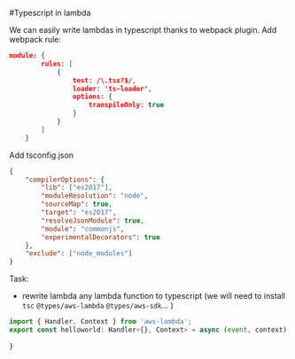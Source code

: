 #Typescript in lambda

We can easily write lambdas in typescript thanks to webpack plugin.
Add webpack rule:
```json
module: {
		rules: [
			{
				test: /\.tsx?$/,
				loader: 'ts-loader',
				options: {
					transpileOnly: true
				}
			}
		]
	}
```
Add tsconfig.json

```json
{
	"compilerOptions": {
		"lib": ["es2017"],
		"moduleResolution": "node",
		"sourceMap": true,
		"target": "es2017",
		"resolveJsonModule": true,
		"module": "commonjs",
		"experimentalDecorators": true
	},
	"exclude": ["node_modules"]
}
```
Task:
* rewrite lambda any lambda function to typescript
(we will need to install `tsc` `@types/aws-lambda` `@types/aws-sdk`... )
```typescript
import { Handler, Context } from 'aws-lambda';
export const helloworld: Handler<{}, Context> = async (event, context): Promise<any> => {
    
}
```
